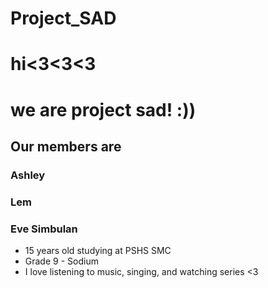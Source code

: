 # Project_SAD

# hi<3<3<3 
# we are project sad! :))

## Our members are 

### Ashley 

### Lem

### Eve Simbulan
- 15 years old studying at PSHS SMC
- Grade 9 - Sodium
- I love listening to music, singing, and watching series <3

